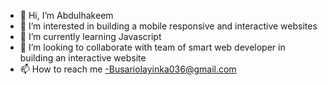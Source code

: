- 👋 Hi, I’m  Abdulhakeem
- 👀 I’m interested in building a mobile responsive and interactive websites
- 🌱 I’m currently learning Javascript
- 💞️ I’m looking to collaborate with team of smart web developer in building an interactive website 
- 📫 How to reach me -Busariolayinka036@gmail.com

<!---
Horlaryimika/Horlaryimika is a ✨ special ✨ repository because its `README.md` (this file) appears on your GitHub profile.
You can click the Preview link to take a look at your changes.
--->
